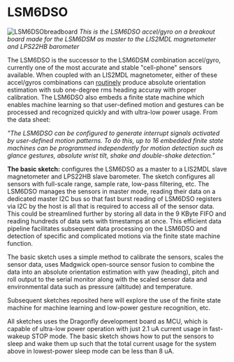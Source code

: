 # LSM6DSO

![LSM6DSObreadboard](https://user-images.githubusercontent.com/6698410/61259719-45a1a100-a730-11e9-8fb8-febeca2fea61.jpg)
*This is the LSM6DSO accel/gyro on a breakout board made for the LSM6DSM as master to the LIS2MDL magnetometer and LPS22HB barometer*

The LSM6DSO is the successor to the LSM6DSM combination accel/gyro, currently one of the most accurate and stable "cell-phone" sensors available. When coupled with an LIS2MDL magnetometer, either of these accel/gyros combinations can [routinely](https://hackaday.com/wp-content/uploads/2019/03/hackaday_journal-gregorytomasch_kriswiner-heading_accuracy_using_mems_sensors.pdf) produce absolute orientation estimation with sub one-degree rms heading accuray with proper calibration. The LSM6DSO also embeds a finite state machine which enables machine learning so that user-defined motion and gestures can be processed and recognized quickly and with ultra-low power usage. From the data sheet:

*"The LSM6DSO can be configured to generate interrupt signals activated by user-defined motion patterns. To do
this, up to 16 embedded finite state machines can be programmed independently for motion detection such as
glance gestures, absolute wrist tilt, shake and double-shake detection."*

**The basic sketch:** configures the LSM6DSO as a master to a LIS2MDL slave magnetometer and LPS22HB slave barometer. The sketch configures all sensors with full-scale range, sample rate, low-pass filtering, etc. The LSM6DSO manages the sensors in master mode, reading their data on a dedicated master I2C bus so that fast burst reading of LSM6DSO registers via I2C by the host is all that is required to access all of the sensor data. This could be streamlined further by storing all data in the 9 KByte FIFO and reading hundreds of data sets with timestamps at once. This efficient data pipeline facilitates subsequent data processing on the LSM6DSO and detection of specific and complicated motions via the finite state machine function.

The basic sketch uses a simple method to calibrate the sensors, scales the sensor data, uses Madgwick open-source sensor fusion to combine the data into an absolute orientation estimation with yaw (heading), pitch and roll output to the serial monitor along with the scaled sensor data and environmental data such as pressure (altitude) and temperature.

Subsequent sketches reposited here will explore the use of the finite state machine for machine learning and low-power gesture recognition, etc.

All sketches uses the Dragonfly development board as MCU, which is capable of ultra-low power operation with just 2.1 uA current usage in fast-wakeup STOP mode. The basic sketch shows how to put the sensors to sleep and wake them up such that the total current usage for the system above in lowest-power sleep mode can be less than 8 uA.



